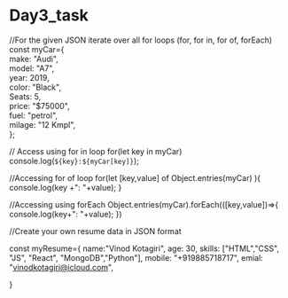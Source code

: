# Day3_task

//For the given JSON iterate over all for loops (for, for in, for of, forEach)
const myCar={ </br>
   make: "Audi", </br>
   model: "A7", </br>
   year: 2019, </br>
   color: "Black", </br>
   Seats: 5, </br>
   price: "$75000", </br>
   fuel: "petrol", </br>
   milage: "12 Kmpl", </br>
}; </br>

// Access using for in loop
for(let key in myCar)
console.log(`${key}:${myCar[key]}`);



//Accessing for of loop
for(let [key,value] of Object.entries(myCar) ){
    console.log(key +": "+value);
}

//Accessing using forEach
Object.entries(myCar).forEach(([key,value])=>{
    console.log(key+": "+value);
})

//Create your own resume data in JSON format

const myResume={
    name:"Vinod Kotagiri",
    age: 30,
    skills: ["HTML","CSS", "JS", "React", "MongoDB","Python"],
    mobile: "+919885718717",
    emial: "vinodkotagiri@icloud.com",

}
